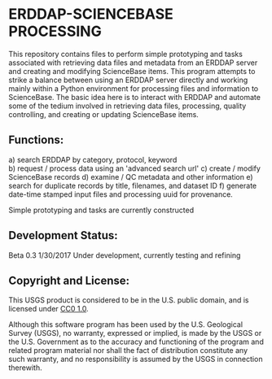 ERDDAP-SCIENCEBASE PROCESSING
===============================
This repository contains files to perform simple prototyping and tasks associated with retrieving data files and metadata from an ERDDAP server and creating and modifying ScienceBase items. This program attempts to strike a balance between using an ERDDAP server directly and working mainly within a Python environment for processing files and information to ScienceBase. The basic idea here is to interact with ERDDAP and automate some of the tedium involved in retrieving data files, processing, quality controlling, and creating or updating ScienceBase items.

Functions:
-----------
  a) search ERDDAP by category, protocol, keyword         
  b) request / process data using an 'advanced search url'
  c) create / modify ScienceBase records
  d) examine / QC metadata and other information
  e) search for duplicate records by title, filenames, and dataset ID
  f) generate date-time stamped input files and processing uuid for provenance.

  Simple prototyping and tasks are currently constructed

Development Status:
-------------------
Beta 0.3 1/30/2017
Under development, currently testing and refining


Copyright and License:
---------------------
This USGS product is considered to be in the U.S. public domain, and is licensed under
[CC0 1.0](https://creativecommons.org/publicdomain/zero/1.0/).

Although this software program has been used by the U.S. Geological Survey (USGS), no warranty, expressed or implied,
is made by the USGS or the U.S. Government as to the accuracy and functioning of the program and related program
material nor shall the fact of distribution constitute any such warranty, and no responsibility is assumed by the
USGS in connection therewith.
